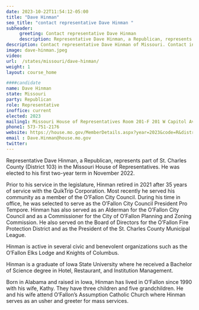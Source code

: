 ```yaml
---
date: 2023-10-22T11:54:12-05:00
title: "Dave Hinman"
seo_title: "contact representative Dave Hinman "
subheader:
     greeting: Contact representative Dave Hinman
     description: Representative Dave Hinman, a Republican, represents part of St. Charles County (District 103) in the Missouri House of Representatives. He was elected to his first two-year term in November 2022.
description: Contact representative Dave Hinman of Missouri. Contact information for Dave Hinman includes email address, phone number, and mailing address.
image: dave-hinman.jpeg
video:
url:  /states/missouri/dave-hinman/
weight: 1
layout: course_home

####candidate
name: Dave Hinman
state: Missouri
party: Republican
role: Representative
inoffice: current
elected: 2023
mailing1: Missouri House of Representatives Room 201-F 201 W Capitol Ave Jefferson City, MO 65101
phone1: 573-751-2176
website: https://house.mo.gov/MemberDetails.aspx?year=2023&code=R&district=103/
email : Dave.Hinman@house.mo.gov
twitter:
---
```


Representative Dave Hinman, a Republican, represents part of St. Charles County (District 103) in the Missouri House of Representatives. He was elected to his first two-year term in November 2022.

Prior to his service in the legislature, Hinman retired in 2021 after 35 years of service with the QuikTrip Corporation. Most recently he served his community as a member of the O’Fallon City Council.
During his time in office, he was selected to serve as the O’Fallon City Council President Pro Tempore. Hinman has also served as an Alderman for the O’Fallon City Council and as a Commissioner for the City of O’Fallon Planning and Zoning Commission. He also served on the Board of Directors for the O’Fallon Fire Protection District and as the President of the St. Charles County Municipal League.

Hinman is active in several civic and benevolent organizations such as the O’Fallon Elks Lodge and Knights of Columbus.

Hinman is a graduate of Iowa State University where he received a Bachelor of Science degree in Hotel, Restaurant, and Institution Management.

Born in Alabama and raised in Iowa, Hinman has lived in O’Fallon since 1990 with his wife, Kathy. They have three children and five grandchildren. He and his wife attend O’Fallon’s Assumption Catholic Church where Hinman serves as an usher and greeter for mass services.
